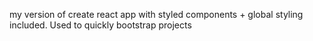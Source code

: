 my version of create react app with styled components + global styling included. Used to quickly bootstrap projects
